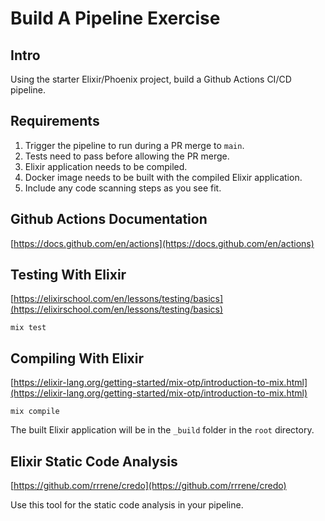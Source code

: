 # Build A Pipeline Exercise

## Intro 

Using the starter Elixir/Phoenix project, build a Github Actions CI/CD pipeline.

## Requirements

1. Trigger the pipeline to run during a PR merge to `main`.
2. Tests need to pass before allowing the PR merge. 
3. Elixir application needs to be compiled.
4. Docker image needs to be built with the compiled Elixir application. 
5. Include any code scanning steps as you see fit.

## Github Actions Documentation

[https://docs.github.com/en/actions](https://docs.github.com/en/actions)

## Testing With Elixir

[https://elixirschool.com/en/lessons/testing/basics](https://elixirschool.com/en/lessons/testing/basics)

```
mix test
```

## Compiling With Elixir

[https://elixir-lang.org/getting-started/mix-otp/introduction-to-mix.html](https://elixir-lang.org/getting-started/mix-otp/introduction-to-mix.html)

```
mix compile
```

The built Elixir application will be in the `_build` folder in the `root` directory.

## Elixir Static Code Analysis

[https://github.com/rrrene/credo](https://github.com/rrrene/credo)

Use this tool for the static code analysis in your pipeline.

